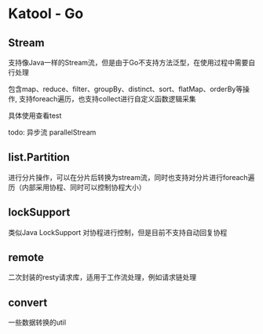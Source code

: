 # Katool - Go

## Stream

支持像Java一样的Stream流，但是由于Go不支持方法泛型，在使用过程中需要自行处理

包含map、reduce、filter、groupBy、distinct、sort、flatMap、orderBy等操作, 支持foreach遍历，也支持collect进行自定义函数逻辑采集

具体使用查看test

todo: 异步流 parallelStream

## list.Partition
进行分片操作，可以在分片后转换为stream流，同时也支持对分片进行foreach遍历（内部采用协程、同时可以控制协程大小）

## lockSupport
类似Java LockSupport 对协程进行控制，但是目前不支持自动回复协程

## remote
二次封装的resty请求库，适用于工作流处理，例如请求链处理

## convert
一些数据转换的util

